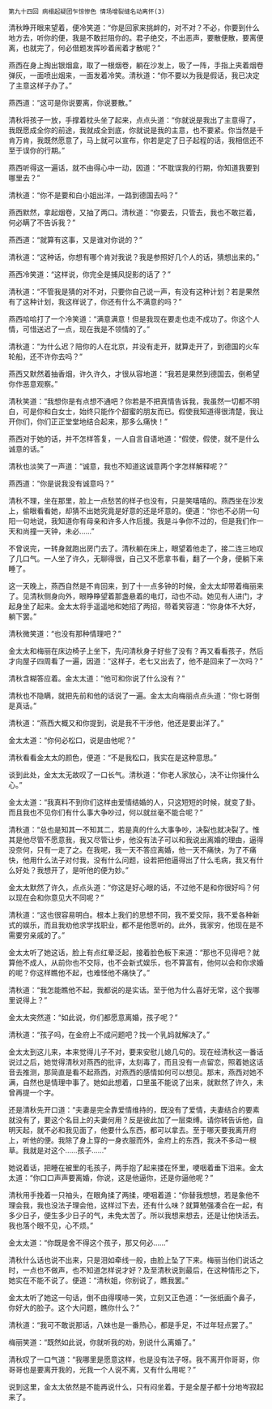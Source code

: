     第九十四回 病榻起疑团乍惊惨色 情场增裂缝名动离怀(3) 

   清秋睁开眼来望着，便冷笑道：“你是回家来挑衅的，对不对？不必，你要到什么地方去，听你的便，我是不敢拦阻你的。君子绝交，不出恶声，要散便散，要离便离，也就完了，何必借题发挥吵着闹着才散呢？”

   燕西在身上掏出银烟盒，取了一根烟卷，躺在沙发上，吸了一阵，手指上夹着烟卷弹灰，一面喷出烟来，一面发着冷笑。清秋道：“你不要以为我是假话，我已决定了主意这样子办了。”

   燕西道：“这可是你说要离，你说要散。”

   清秋将孩子一放，手撑着枕头坐了起来，点点头道：“你就说是我出了主意得了，我既愿成全你的前途，我就成全到底，你就说是我的主意，也不要紧。你当然是千肯万肯，我既然愿意了，马上就可以宣布，你若是定了日子起程的话，我相信还不至于误你的行期。”

   燕西听得这一遍话，就不由得心中一动，因道：“不耽误我的行期，你知道我要到哪里去？”

   清秋道：“你不是要和白小姐出洋，一路到德国去吗？”

   燕西默然，拿起烟卷，又抽了两口。清秋道：“你要去，只管去，我也不敢拦着，何必瞒了不告诉我？”

   燕西道：“就算有这事，又是谁对你说的？”

   清秋道：“这种话，你想有哪个肯对我说？我是参照好几个人的话，猜想出来的。”

   燕西冷笑道：“这样说，你完全是捕风捉影的话了？”

   清秋道：“不管我是猜的对不对，只要你自己说一声，有没有这种计划？若是果然有了这种计划，我这样说了，你还有什么不满意的吗？”

   燕西哈哈打了一个冷笑道：“满意满意！但是我现在要走也走不成功了。你这个人情，可惜送迟了一点，现在我是不领情的了。”

   清秋道：“为什么迟？陪你的人在北京，并没有走开，就算走开了，到德国的火车轮船，还不许你去吗？”

   燕西又默然着抽香烟，许久许久，才很从容地道：“我若是果然到德国去，倒希望你作恶意观察。”

   清秋笑道：“我想你是有点想不通吧？你若是不把真情告诉我，我虽然一切都不明白，可是你和白女士，始终只能作个甜蜜的朋友而已。假使我知道得很清楚，我让开你们，你们正正堂堂地结合起来，那多么痛快！”

   燕西对于她的话，并不怎样答复，一人自言自语地道：“假使，假使，就不是什么诚意的话。”

   清秋也淡笑了一声道：“诚意，我也不知道这诚意两个字怎样解释呢？”

   燕西道：“你是说我没有诚意吗？”

   清秋不理，坐在那里，脸上一点愁苦的样子也没有，只是笑嘻嘻的。燕西坐在沙发上，偷眼看看她，却猜不出她究竟是好意的还是坏意的。便道：“你也不必阴一句阳一句地说，我知道你有母亲和许多人作后援。我是斗争你不过的，但是我们作一天和尚撞一天钟，未必……”

   不曾说完，一转身就跑出房门去了。清秋躺在床上，眼望着他走了，接二连三地叹了几口气。一人坐了许久，无聊得很，自己又不愿拿书看，翻了一个身，便躺下来睡了。

   这一天晚上，燕西自然是不肯回来，到了十一点多钟的时候，金太太却带着梅丽来了。见清秋侧身向外，眼睁睁望着那盏悬着的电灯，动也不动。她见有人进门，才起身坐了起来。金太太将手遥遥地和她招了两招，带着笑容道：“你身体不大好，躺下罢。”

   清秋微笑道：“也没有那种情理吧？”

   金太太和梅丽在床边椅子上坐下，先问清秋身子好些了没有？再又看看孩子，然后才向屋子四周看了一遍，因道：“这样子，老七又出去了，他不是回来了一次吗？”

   清秋含糊答应着。金太太道：“他可和你说了什么没有？”

   清秋也不隐瞒，就把先前和他的话说了一遍。金太太向梅丽点点头道：“你七哥倒是真话。”

   清秋道：“燕西大概又和你提到，说是我不干涉他，他还是要出洋了。”

   金太太道：“你何必松口，说是由他呢？”

   清秋看看金太太的颜色，便道：“不是我松口，我实在是这种意思。”

   谈到此处，金太太无故叹了一口长气。清秋道：“你老人家放心，决不让你操什么心。”

   金太太道：“我真料不到你们这样由爱情结婚的人，只这短短的时候，就变了卦。而且我也不见你们有什么事大争吵过，何以就丝毫不能合呢？”

   清秋道：“总也是知其一不知其二，若是真的什么大事争吵，决裂也就决裂了。惟其是他尽管不愿意我，我又尽管让步，他没有法子可以和我说出离婚的理由，逼得没奈何，只有一走了之。在我呢，我一天不答应离婚，他一天不痛快，为了不痛快，他用什么法子对付我，没有什么问题，设若把他逼得出了什么毛病，我又有什么好处？我想开了，是听他的便为妙。”

   金太太默然了许久，点点头道：“你这是好心眼的话，不过他不是和你很好吗？何以现在会和你意见大不同呢？”

   清秋道：“这也很容易明白。根本上我们的思想不同，我不爱交际，我不爱各种新式的娱乐，而且我劝他求学找职业，都不是他愿听的。此外，我家穷，他现在是不需要穷亲戚的了。”

   金太太听了她这话，脸上有点红晕泛起，接着脸色板下来道：“那也不见得吧？就算他不成人，从前你也不交际，也不会新式娱乐，也不算富有，他何以会和你求婚的呢？你这样瞧他不起，也难怪他不痛快了。”

   清秋道：“我怎能瞧他不起，我都说的是实话。至于他为什么喜好无常，这个我哪里说得上？”

   金太太突然道：“如此说，你们都愿意离婚，孩子呢？”

   清秋道：“孩子吗，在金府上不成问题吧？找一个乳妈就解决了。”

   金太太到这儿来，本来觉得儿子不对，要来安慰儿媳几句的。现在经清秋这一番话说过之后，她觉得清秋对燕西的批评，太刻毒了，而且没有一点留恋，照着她这话音去推测，那简直是看不起燕西，对燕西的感情如何可以想见。那末，燕西对她不满，自然也是情理中事了。她如此想着，口里虽不能说了出来，就默然了许久，未曾再提一个字。

   还是清秋先开口道：“夫妻是完全靠爱情维持的，既没有了爱情，夫妻结合的要素就没有了，要这个名目上的夫妻何用？反是彼此加了一层束缚。请你转告诉他，自明天起，就不必和我见面了，他要什么东西，都可以拿去。至于哪天要我离开府上，听他的便。我除了身上穿的一身衣服而外，金府上的东西，我决不多动一根草。我就是对这个……孩子……”

   她说着话，把睡在被里的毛孩子，两手抱了起来搂在怀里，哽咽着垂下泪来。金太太道：“你口口声声要离婚，你说，这是他逼你，还是你逼他呢？”

   清秋用手挽着一只袖头，在眼角揉了两揉，哽咽着道：“你替我想想，若是象他不理会我，我也没法子理会他，这样过下去，还有什么味？就算勉强凑合在一起，有多少日子，便生多少日子的气，未免太苦了。所以我想来想去，还是让他快活去。我也落个眼不见，心不烦。”

   金太太道：“你既是舍不得这个孩子，那又何必……”

   清秋什么话也说不出来，只是泪如牵线一般，由脸上坠了下来。梅丽当他们说话之时，一点也不做声，也不知道怎样说才好？及至清秋说到最后，在这种情形之下，她实在不能不说了。便道：“清秋姐，你别说了，瞧我罢。”

   金太太听了她这一句话，倒不由得噗哧一笑，立刻又正色道：“一张纸画个鼻子，你好大的脸子。这个大问题，瞧你什么？”

   清秋道：“我可不敢说那话，八妹也是一番热心，都是手足，不过年轻点罢了。”

   梅丽笑道：“既然如此说，你就听我的劝，别说什么离婚了。”

   清秋叹了一口气道：“我哪里是愿意这样，也是没有法子呀。我不离开你哥哥，你哥哥也是要离开我的，光我一个人说不离，又有什么用呢？”

   说到这里，金太太依然是不能再说什么，只有闷坐着。于是全屋子都十分地岑寂起来了。

